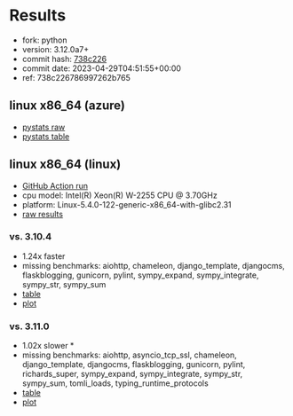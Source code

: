 # Results

- fork: python
- version: 3.12.0a7+
- commit hash: [738c226](https://github.com/python/cpython/commit/738c226)
- commit date: 2023-04-29T04:51:55+00:00
- ref: 738c226786997262b765

## linux x86_64 (azure)

- [pystats raw](bm-20230429-azure-x86_64-python-738c226786997262b765-3.12.0a7%2B-738c226-pystats.json)
- [pystats table](bm-20230429-azure-x86_64-python-738c226786997262b765-3.12.0a7%2B-738c226-pystats.md)

## linux x86_64 (linux)

- [GitHub Action run](https://github.com/faster-cpython/benchmarking/actions/runs/4837501205)
- cpu model: Intel(R) Xeon(R) W-2255 CPU @ 3.70GHz
- platform: Linux-5.4.0-122-generic-x86_64-with-glibc2.31
- [raw results](bm-20230429-linux-x86_64-python-738c226786997262b765-3.12.0a7%2B-738c226.json)

### vs. 3.10.4

- 1.24x faster
- missing benchmarks: aiohttp, chameleon, django_template, djangocms, flaskblogging, gunicorn, pylint, sympy_expand, sympy_integrate, sympy_str, sympy_sum
- [table](bm-20230429-linux-x86_64-python-738c226786997262b765-3.12.0a7%2B-738c226-vs-3.10.4.md)
- [plot](bm-20230429-linux-x86_64-python-738c226786997262b765-3.12.0a7%2B-738c226-vs-3.10.4.png)

### vs. 3.11.0

- 1.02x slower \*
- missing benchmarks: aiohttp, asyncio_tcp_ssl, chameleon, django_template, djangocms, flaskblogging, gunicorn, pylint, richards_super, sympy_expand, sympy_integrate, sympy_str, sympy_sum, tomli_loads, typing_runtime_protocols
- [table](bm-20230429-linux-x86_64-python-738c226786997262b765-3.12.0a7%2B-738c226-vs-3.11.0.md)
- [plot](bm-20230429-linux-x86_64-python-738c226786997262b765-3.12.0a7%2B-738c226-vs-3.11.0.png)

